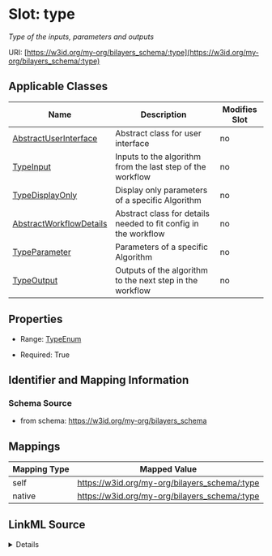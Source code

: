 

# Slot: type


_Type of the inputs, parameters and outputs_





URI: [https://w3id.org/my-org/bilayers_schema/:type](https://w3id.org/my-org/bilayers_schema/:type)



<!-- no inheritance hierarchy -->





## Applicable Classes

| Name | Description | Modifies Slot |
| --- | --- | --- |
| [AbstractUserInterface](AbstractUserInterface.md) | Abstract class for user interface |  no  |
| [TypeInput](TypeInput.md) | Inputs to the algorithm from the last step of the workflow |  no  |
| [TypeDisplayOnly](TypeDisplayOnly.md) | Display only parameters of a specific Algorithm |  no  |
| [AbstractWorkflowDetails](AbstractWorkflowDetails.md) | Abstract class for details needed to fit config in the workflow |  no  |
| [TypeParameter](TypeParameter.md) | Parameters of a specific Algorithm |  no  |
| [TypeOutput](TypeOutput.md) | Outputs of the algorithm to the next step in the workflow |  no  |







## Properties

* Range: [TypeEnum](TypeEnum.md)

* Required: True





## Identifier and Mapping Information







### Schema Source


* from schema: https://w3id.org/my-org/bilayers_schema




## Mappings

| Mapping Type | Mapped Value |
| ---  | ---  |
| self | https://w3id.org/my-org/bilayers_schema/:type |
| native | https://w3id.org/my-org/bilayers_schema/:type |




## LinkML Source

<details>
```yaml
name: type
description: Type of the inputs, parameters and outputs
from_schema: https://w3id.org/my-org/bilayers_schema
rank: 1000
alias: type
domain_of:
- AbstractWorkflowDetails
- AbstractUserInterface
range: TypeEnum
required: true

```
</details>